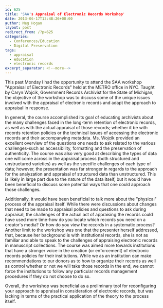 ```yaml
---
id: 625
title: 'SAA's Appraisal of Electronic Records Workshop'
date: 2013-06-17T13:48:26+00:00
author: Meg Hogan
layout: post
redirect_from: /?p=625
categories:
  - Conferences/Education
  - Digital Preservation
tags:
  - appraisal
  - education
  - electronic records
excerpt_separator: <!--more-->
---
```

This past Monday I had the opportunity to attend the SAA workshop "Appraisal of Electronic Records" held at the METRO office in NYC. Taught by Caryn Wojcik, Government Records Archivist for the State of Michigan, the objective of the workshop was to discuss some of the unique issues involved with the appraisal of electronic records and adapt the approach to appraisal in response.

<!--more-->In general, the course accomplished its goal of educating archivists about the many challenges faced in the long-term retention of electronic records, as well as with the actual appraisal of those records; whether it be with records retention policies or the technical issues of accessing the electronic records and their accompanying metadata. Ms. Wojcik provided an excellent overview of the questions one needs to ask related to the various challenges-such as accessibility, formatting and the preservation of authenticity. The course was also very good at describing the types of data one will come across in the appraisal process (both structured and unstructured varieties) as well as the specific challenges of each type of data; however, the presentation was far stronger in regards to the approach for the analyzation and appraisal of structured data than unstructured. This is likely in large part due to the nature of the data itself, but it would have been beneficial to discuss some potential ways that one could approach those challenges.

Additionally, it would have been beneficial to talk more about the "physical" process of the appraisal itself. While there were discussions about changes that need to be made to appraisal policies and questions to ask during appraisal, the challenges of the actual act of appraising the records could have used more time-how do you locate which records you need on a creator's media? Or how do you view the records in a systematic process? Another limit to the workshop was one that the presenter herself addressed, that, because her background is with institutional records, she is not as familiar and able to speak to the challenges of appraising electronic records in manuscript collections. The course was aimed more towards institutions that have a stronger voice in the creation (or enforcement) of electronic records policies for their institutions. While we as an institution can make recommendations to our donors as to how to organize their records as well as control whether or not we will take those records in the end, we cannot force the institutions to follow any particular records management procedures if they do not choose to do so.

Overall, the workshop was beneficial as a preliminary tool for reconfiguring your approach to appraisal in consideration of electronic records, but was lacking in terms of the practical application of the theory to the process itself.
